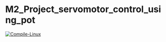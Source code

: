 # M2_Project_servomotor_control_using_pot


[![Compile-Linux](https://github.com/MILINDMG301/M2_servomotor_control_using_pot/actions/workflows/main.yml/badge.svg)](https://github.com/MILINDMG301/M2_servomotor_control_using_pot/actions/workflows/main.yml)
